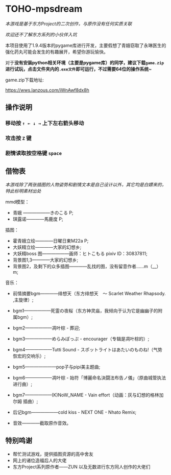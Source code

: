 # TOHO-mpsdream

*本游戏是基于东方Project的二次创作，与原作没有任何实质关联*

*欢迎还不了解东方系列的小伙伴入坑*

本项目使用了1.9.4版本的pygame库进行开发，主要假想了青娥窃取了永琳医生的强化药丸可能会发生的有趣展开，希望你游玩愉快。

对于**没有安装python相关环境（主要是pygame库）**的同学，建议下载`game.zip`进行试玩，点击文件夹内的`.exe文件`即可运行，不过**需要64位的操作系统~**

game.zip下载地址:

https://wws.lanzous.com/iWnAwf8dx8h



操作说明
--
### 移动按 ` ↑ ← ↓ → ` 上下左右箭头移动

### 攻击按 `Z` 键

### 剧情读取按空格键  `space`



借物表
--

*本游戏除了两张插图的人物姿势和剧情文本是自己设计以外，其它均是白嫖来的，特此标明素材出处*

mmd模型：

* 青娥 ——————きのこる P;
* 琪露诺————馬鹿度 P;

插图：

* 霍青娥立绘————日曜日東M22a P;
* 大妖精立绘————大家的幻想乡;
* 大妖精boss 图——————画师：ヒトこもる pixiv ID：30837811;
* 背景图1,3————大家的幻想乡;
* 背景图2，及剩下的众多插图————乱找的图，没有留意作者……m（__）m;

音乐：

* 前情摘要bgm————绯想天（东方绯想天　～ Scarlet Weather Rhapsody.	,主旋律）;

* bgm1——————死霊の夜桜（东方神灵庙，我倾向于认为它是幽幽子的附属bgm）;

* bgm2——————凋叶棕 - 葬迎;

* bgm3——————めらみぽっぷ - encourager（专辑是凋叶棕的）;

* bgm4——————Tutti Sound - スポットライトはあたいのものね!（气势恢宏的交响乐）;

* bgm5———————pop子与pipi美主题曲;

* bgm6——————凋叶棕 - 始符「博麗命名決闘法布告ノ儀」（原曲城管执法进行曲）;

* bgm7——————(K)NoW_NAME - Vain effort（动画：灰与幻想的格林加尔姆 插曲）;

* 后记bgm——————cold kiss - NEXT ONE - Nhato Remix;

* 音效————截取原作音效。

  

特别鸣谢
--
* 帮忙测试游戏，提供插图资源的高中舍友
* 网上的诸位造福后人的大佬
* 东方Project系列原作者——ZUN  以及无数进行东方同人创作的大佬们
